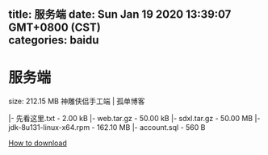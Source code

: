 
title: 服务端
date: Sun Jan 19 2020 13:39:07 GMT+0800 (CST)    
categories: baidu
---

# 服务端
size: 212.15 MB
 神雕侠侣手工端 | 孤单博客
 
|- 先看这里.txt - 2.00 kB
|- web.tar.gz - 50.00 kB
|- sdxl.tar.gz - 50.00 MB
|- jdk-8u131-linux-x64.rpm - 162.10 MB
|- account.sql - 560 B

[How to download](https://bpcam.bemobtrk.com/go/2ceec3aa-1ca2-46d6-b9ff-aaa5c184517c?jno=3881)